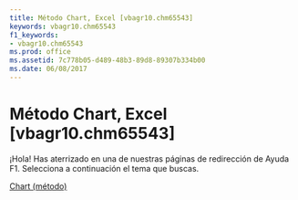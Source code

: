```yaml
---
title: Método Chart, Excel [vbagr10.chm65543]
keywords: vbagr10.chm65543
f1_keywords:
- vbagr10.chm65543
ms.prod: office
ms.assetid: 7c778b05-d489-48b3-89d8-89307b334b00
ms.date: 06/08/2017
---
```





# Método Chart, Excel [vbagr10.chm65543]

¡Hola! Has aterrizado en una de nuestras páginas de redirección de Ayuda F1. Selecciona a continuación el tema que buscas.


 [Chart (método)](http://msdn.microsoft.com/library/chart-method%28Office.15%29.aspx)


